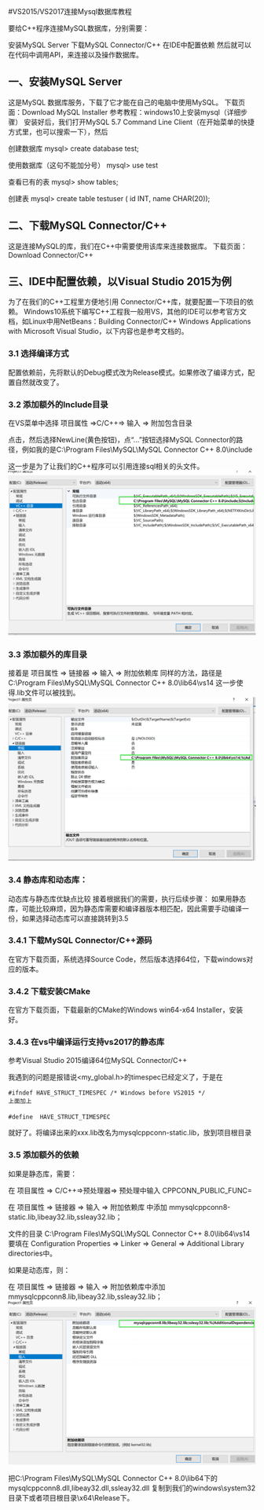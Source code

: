 #VS2015/VS2017连接Mysql数据库教程 

要给C++程序连接MySQL数据库，分别需要：

安装MySQL Server
下载MySQL Connector/C++
在IDE中配置依赖
然后就可以在代码中调用API，来连接以及操作数据库。
## 一、安装MySQL Server
这是MySQL 数据库服务，下载了它才能在自己的电脑中使用MySQL。
下载页面：Download MySQL Installer
参考教程：windows10上安装mysql（详细步骤）
安装好后，我们打开MySQL 5.7 Command Line Client（在开始菜单的快捷方式里，也可以搜索一下），然后

创建数据库
mysql> create database test;

使用数据库（这句不能加分号）
mysql> use test

查看已有的表
mysql> show tables;

创建表
mysql> create table testuser ( id INT, name CHAR(20));
## 二、下载MySQL Connector/C++
这是连接MySQL的库，我们在C++中需要使用该库来连接数据库。
下载页面：Download Connector/C++

## 三、IDE中配置依赖，以Visual Studio 2015为例
为了在我们的C++工程里方便地引用 Connector/C++库，就要配置一下项目的依赖。
Windows10系统下编写C++工程我一般用VS，其他的IDE可以参考官方文档，如Linux中用NetBeans：Building Connector/C++ Windows Applications with Microsoft Visual Studio，以下内容也是参考文档的。

### 3.1 选择编译方式
配置依赖前，先将默认的Debug模式改为Release模式。如果修改了编译方式，配置自然就改变了。


### 3.2 添加额外的Include目录
在VS菜单中选择 项目属性 =>C/C++=> 输入 => 附加包含目录


点击，然后选择NewLine(黄色按钮)，点“...”按钮选择MySQL Connector的路径，例如我的是C:\Program Files\MySQL\MySQL Connector C++ 8.0\include


这一步是为了让我们的C++程序可以引用连接sql相关的头文件。
![](./inculde.png)
### 3.3 添加额外的库目录
接着是 项目属性 => 链接器 => 输入 => 附加依赖库
同样的方法，路径是C:\Program Files\MySQL\MySQL Connector C++ 8.0\lib64\vs14
这一步使得.lib文件可以被找到。
![](./addlib.png)
### 3.4 静态库和动态库：
动态库与静态库优缺点比较
接着根据我们的需要，执行后续步骤：
如果用静态库，可能比较麻烦，因为静态库需要和编译器版本相匹配，因此需要手动编译一份，如果选择动态库可以直接跳转到3.5

### 3.4.1 下载MySQL Connector/C++源码
在官方下载页面，系统选择Source Code，然后版本选择64位，下载windows对应的版本。

### 3.4.2 下载安装CMake
在官方下载页面，下载最新的CMake的Windows win64-x64 Installer，安装好。

### 3.4.3 在vs中编译运行支持vs2017的静态库
参考Visual Studio 2015编译64位MySQL Connector/C++

我遇到的问题是报错说<my_global.h>的timespec已经定义了，于是在

```
#ifndef HAVE_STRUCT_TIMESPEC /* Windows before VS2015 */
上面加上

#define  HAVE_STRUCT_TIMESPEC
```

就好了。将编译出来的xxx.lib改名为mysqlcppconn-static.lib，放到项目根目录

### 3.5 添加额外的依赖
如果是静态库，需要：

在 项目属性 => C/C++=>预处理器=> 预处理中输入 CPPCONN_PUBLIC_FUNC=

在 项目属性 => 链接器 => 输入 => 附加依赖库 中添加 mmysqlcppconn8-static.lib,libeay32.lib,ssleay32.lib；

文件的目录 C:\Program Files\MySQL\MySQL Connector C++ 8.0\lib64\vs14 要填在 Configuration Properties => Linker => General => Additional Library directories中。

如果是动态库，则：

在 项目属性 => 链接器 => 输入 => 附加依赖库中添加 mmysqlcppconn8.lib,libeay32.lib,ssleay32.lib；
![](./adddepent.png)

把C:\Program Files\MySQL\MySQL Connector C++ 8.0\lib64下的mysqlcppconn8.dll,libeay32.dll,ssleay32.dll 复制到我们的windows\system32目录下或者项目根目录\x64\Release下。